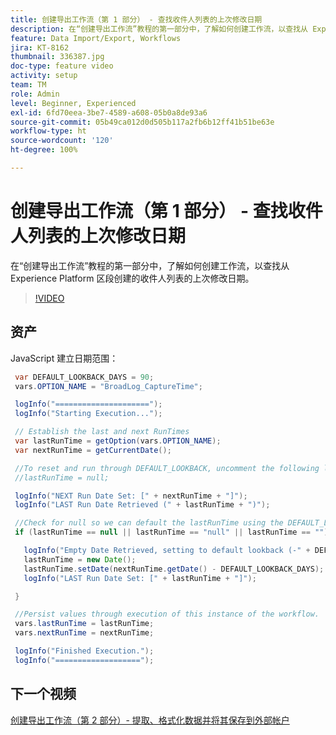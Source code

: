 ```yaml
---
title: 创建导出工作流（第 1 部分） - 查找收件人列表的上次修改日期
description: 在“创建导出工作流”教程的第一部分中，了解如何创建工作流，以查找从 Experience Platform 区段创建的收件人列表的上次修改日期。
feature: Data Import/Export, Workflows
jira: KT-8162
thumbnail: 336387.jpg
doc-type: feature video
activity: setup
team: TM
role: Admin
level: Beginner, Experienced
exl-id: 6fd70eea-3be7-4589-a608-05b0a8de93a6
source-git-commit: 05b49ca012d0d505b117a2fb6b12ff41b51be63e
workflow-type: ht
source-wordcount: '120'
ht-degree: 100%

---
```


# 创建导出工作流（第 1 部分） - 查找收件人列表的上次修改日期

在“创建导出工作流”教程的第一部分中，了解如何创建工作流，以查找从 Experience Platform 区段创建的收件人列表的上次修改日期。

>[!VIDEO](https://video.tv.adobe.com/v/336387?quality=12&learn=on)

## 资产

JavaScript 建立日期范围：

```java
 var DEFAULT_LOOKBACK_DAYS = 90;
 vars.OPTION_NAME = "BroadLog_CaptureTime";

 logInfo("=====================");
 logInfo("Starting Execution...");

 // Establish the last and next RunTimes
 var lastRunTime = getOption(vars.OPTION_NAME);
 var nextRunTime = getCurrentDate();

 //To reset and run through DEFAULT_LOOKBACK, uncomment the following line.
 //lastRunTime = null;

 logInfo("NEXT Run Date Set: [" + nextRunTime + "]");
 logInfo("LAST Run Date Retrieved (" + lastRunTime + ")");

 //Check for null so we can default the lastRunTime using the DEFAULT_LOOKBACK 
 if (lastRunTime == null || lastRunTime == "null" || lastRunTime == "") {

   logInfo("Empty Date Retrieved, setting to default lookback (-" + DEFAULT_LOOKBACK_DAYS + " days)");
   lastRunTime = new Date();
   lastRunTime.setDate(nextRunTime.getDate() - DEFAULT_LOOKBACK_DAYS);
   logInfo("LAST Run Date Set: [" + lastRunTime + "]");

 } 

 //Persist values through execution of this instance of the workflow.
 vars.lastRunTime = lastRunTime;
 vars.nextRunTime = nextRunTime;

 logInfo("Finished Execution.");
 logInfo("===================");
```

## 下一个视频

[创建导出工作流（第 2 部分）- 提取、格式化数据并将其保存到外部帐户](extract-format-save-data-to-external-account.md)
